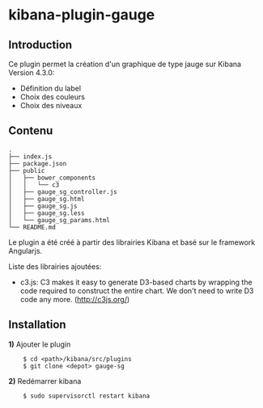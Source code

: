 
kibana-plugin-gauge
===================


Introduction
-------------

Ce plugin permet la création d'un graphique de type jauge sur Kibana Version 4.3.0:

* Définition du label
* Choix des couleurs
* Choix des niveaux


Contenu
-------
```
.
├── index.js
├── package.json
├── public
│   ├── bower_components
│   │   └── c3
│   ├── gauge_sg_controller.js
│   ├── gauge_sg.html
│   ├── gauge_sg.js
│   ├── gauge_sg.less
│   └── gauge_sg_params.html
└── README.md
```
Le plugin a été créé à partir des librairies Kibana et basé sur le framework Angularjs.

Liste des librairies ajoutées:

* c3.js: C3 makes it easy to generate D3-based charts by wrapping the code required to construct the entire chart. We don't need to write D3 code any more. (http://c3js.org/)


Installation
------------

**1)** Ajouter le plugin 
```
	$ cd <path>/kibana/src/plugins
	$ git clone <depot> gauge-sg	
```

**2)** Redémarrer kibana 
```
	$ sudo supervisorctl restart kibana
```
